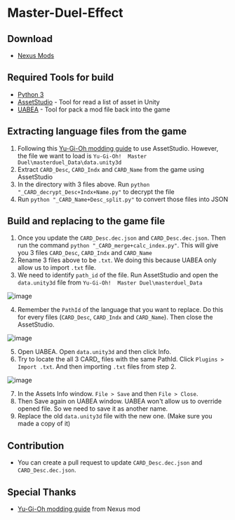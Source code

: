 # Master-Duel-Effect

## Download
* [Nexus Mods](https://www.nexusmods.com/yugiohmasterduel/mods/340)

## Required Tools for build
* [Python 3](https://www.python.org/downloads/)
* [AssetStudio](https://github.com/Perfare/AssetStudio/releases) - Tool for read a list of asset in Unity
* [UABEA](https://github.com/nesrak1/UABEA/releases) - Tool for pack a mod file back into the game

## Extracting language files from the game
1. Following this [Yu-Gi-Oh modding guide](https://www.nexusmods.com/yugiohmasterduel/articles/3) to use AssetStudio. However, the file we want to load is `Yu-Gi-Oh!  Master Duel\masterduel_Data\data.unity3d`
2. Extract `CARD_Desc`, `CARD_Indx` and `CARD_Name` from the game using AssetStudio
3. In the directory with 3 files above. Run `python "_CARD_decrypt_Desc+Indx+Name.py"` to decrypt the file
4. Run `python "_CARD_Name+Desc_split.py"` to convert those files into JSON


## Build and replacing to the game file
1. Once you update the `CARD_Desc.dec.json` and `CARD_Desc.dec.json`. Then run the command `python "_CARD_merge+calc_index.py"`. This will give you 3 files `CARD_Desc`, `CARD_Indx` and `CARD_Name`
2. Rename 3 files above to be `.txt`. We doing this because UABEA only allow us to import `.txt` file.
3. We need to identify `path_id` of the file. Run AssetStudio and open the `data.unity3d` file from `Yu-Gi-Oh!  Master Duel\masterduel_Data`

![image](https://user-images.githubusercontent.com/4957582/181438129-98fa50ce-c50a-47e6-99b3-9df92f0ee1bd.png)

4. Remember the `PathId` of the language that you want to replace. Do this for every files (`CARD_Desc`, `CARD_Indx` and `CARD_Name`). Then close the AssetStudio.

![image](https://user-images.githubusercontent.com/4957582/181438417-b9b2ce1a-f26c-4a0f-bf58-280cbc47444f.png)

5. Open UABEA. Open `data.unity3d` and then click Info.
6. Try to locate the all 3 CARD_ files with the same PathId. Click `Plugins > Import .txt`. And then importing `.txt` files from step 2.

![image](https://user-images.githubusercontent.com/4957582/181439832-73631410-bd14-43b5-8c5f-189f36c0615b.png)

7. In the Assets Info window. `File > Save` and then `File > Close`.
8. Then Save again on UABEA window. UABEA won't allow us to override opened file. So we need to save it as another name.
9. Replace the old `data.unity3d` file with the new one. (Make sure you made a copy of it)

## Contribution
* You can create a pull request to update `CARD_Desc.dec.json` and `CARD_Desc.dec.json`. 

## Special Thanks
* [Yu-Gi-Oh modding guide](https://www.nexusmods.com/yugiohmasterduel/articles/3) from Nexus mod 
